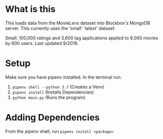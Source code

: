 # What is this

This loads data from the MovieLens dataset into Blockbox's MongoDB server. 
This currently uses the 'small' 'latest' dataset:

Small: 100,000 ratings and 3,600 tag applications applied to 9,000 movies by 600 users. Last updated 9/2018.

# Setup

Make sure you have pipenv installed. In the terminal run:

1. `pipenv shell --python 3.7` (Creates a Venv)
2. `pipenv install` (Installs Dependencies)
3. `python main.py` (Runs the program)

# Adding Dependencies

From the pipenv shell, run `pipenv install <package>`
